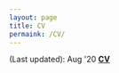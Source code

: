 ```yaml
---
layout: page
title: CV
permaink: /CV/
---
```


(Last updated): Aug '20
**[CV][resume full]**

[resume full]:assets/cv_full.pdf
